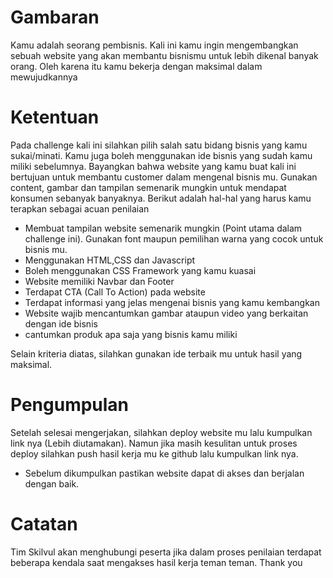 # Gambaran

Kamu adalah seorang pembisnis. Kali ini kamu ingin mengembangkan sebuah website yang akan membantu bisnismu untuk lebih dikenal banyak orang. Oleh karena itu kamu bekerja dengan maksimal dalam mewujudkannya

# Ketentuan

Pada challenge kali ini silahkan pilih salah satu bidang bisnis yang kamu sukai/minati. Kamu juga boleh menggunakan ide bisnis yang sudah kamu miliki sebelumnya. Bayangkan bahwa website yang kamu buat kali ini bertujuan untuk membantu customer dalam mengenal bisnis mu. Gunakan content, gambar dan tampilan semenarik mungkin untuk mendapat konsumen sebanyak banyaknya. Berikut adalah hal-hal yang harus kamu terapkan sebagai acuan penilaian

- Membuat tampilan website semenarik mungkin (Point utama dalam challenge ini). Gunakan font maupun pemilihan warna yang cocok untuk bisnis mu.
- Menggunakan HTML,CSS dan Javascript
- Boleh menggunakan CSS Framework yang kamu kuasai
- Website memiliki Navbar dan Footer
- Terdapat CTA (Call To Action) pada website
- Terdapat informasi yang jelas mengenai bisnis yang kamu kembangkan
- Website wajib mencantumkan gambar ataupun video yang berkaitan dengan ide bisnis
- cantumkan produk apa saja yang bisnis kamu miliki

Selain kriteria diatas, silahkan gunakan ide terbaik mu untuk hasil yang maksimal.

# Pengumpulan

Setelah selesai mengerjakan, silahkan deploy website mu lalu kumpulkan link nya (Lebih diutamakan).
Namun jika masih kesulitan untuk proses deploy silahkan push hasil kerja mu ke github lalu kumpulkan link nya.

- Sebelum dikumpulkan pastikan website dapat di akses dan berjalan dengan baik.

# Catatan

Tim Skilvul akan menghubungi peserta jika dalam proses penilaian terdapat beberapa kendala saat mengakses hasil kerja teman teman. Thank you
